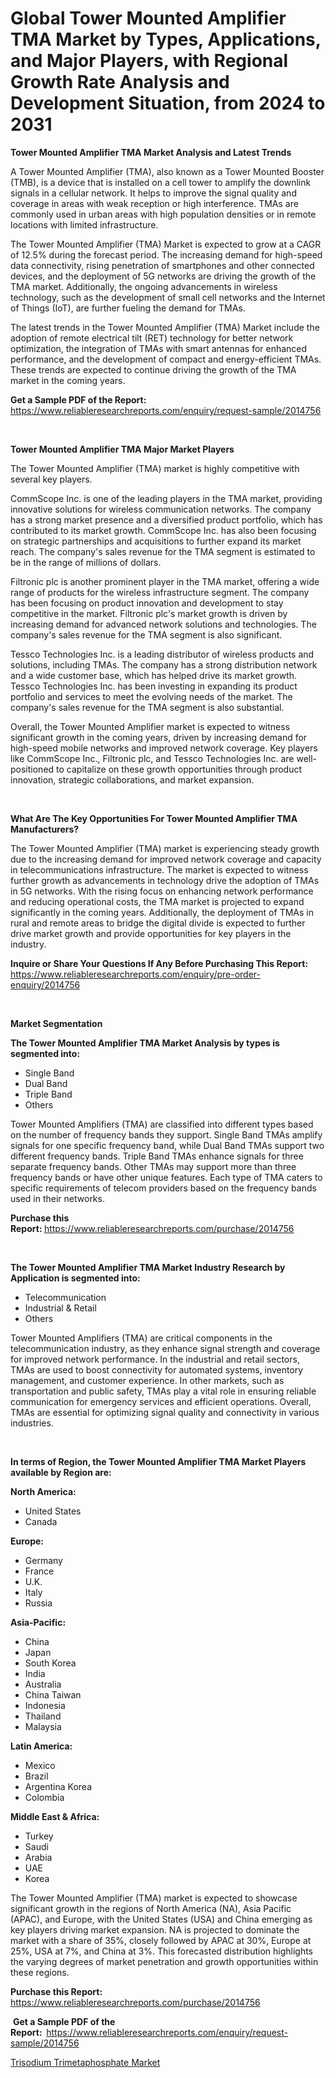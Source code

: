 <p><h1>Global Tower Mounted Amplifier TMA Market by Types, Applications, and Major Players, with Regional Growth Rate Analysis and Development Situation, from 2024 to 2031</h1></p><p><strong>Tower Mounted Amplifier TMA Market Analysis and Latest Trends</strong></p>
<p><p>A Tower Mounted Amplifier (TMA), also known as a Tower Mounted Booster (TMB), is a device that is installed on a cell tower to amplify the downlink signals in a cellular network. It helps to improve the signal quality and coverage in areas with weak reception or high interference. TMAs are commonly used in urban areas with high population densities or in remote locations with limited infrastructure.</p><p>The Tower Mounted Amplifier (TMA) Market is expected to grow at a CAGR of 12.5% during the forecast period. The increasing demand for high-speed data connectivity, rising penetration of smartphones and other connected devices, and the deployment of 5G networks are driving the growth of the TMA market. Additionally, the ongoing advancements in wireless technology, such as the development of small cell networks and the Internet of Things (IoT), are further fueling the demand for TMAs.</p><p>The latest trends in the Tower Mounted Amplifier (TMA) Market include the adoption of remote electrical tilt (RET) technology for better network optimization, the integration of TMAs with smart antennas for enhanced performance, and the development of compact and energy-efficient TMAs. These trends are expected to continue driving the growth of the TMA market in the coming years.</p></p>
<p><strong>Get a Sample PDF of the Report:&nbsp;</strong> <a href="https://www.reliableresearchreports.com/enquiry/request-sample/2014756">https://www.reliableresearchreports.com/enquiry/request-sample/2014756</a></p>
<p>&nbsp;</p>
<p><strong>Tower Mounted Amplifier TMA Major Market Players</strong></p>
<p><p>The Tower Mounted Amplifier (TMA) market is highly competitive with several key players. </p><p>CommScope Inc. is one of the leading players in the TMA market, providing innovative solutions for wireless communication networks. The company has a strong market presence and a diversified product portfolio, which has contributed to its market growth. CommScope Inc. has also been focusing on strategic partnerships and acquisitions to further expand its market reach. The company's sales revenue for the TMA segment is estimated to be in the range of millions of dollars.</p><p>Filtronic plc is another prominent player in the TMA market, offering a wide range of products for the wireless infrastructure segment. The company has been focusing on product innovation and development to stay competitive in the market. Filtronic plc's market growth is driven by increasing demand for advanced network solutions and technologies. The company's sales revenue for the TMA segment is also significant.</p><p>Tessco Technologies Inc. is a leading distributor of wireless products and solutions, including TMAs. The company has a strong distribution network and a wide customer base, which has helped drive its market growth. Tessco Technologies Inc. has been investing in expanding its product portfolio and services to meet the evolving needs of the market. The company's sales revenue for the TMA segment is also substantial.</p><p>Overall, the Tower Mounted Amplifier market is expected to witness significant growth in the coming years, driven by increasing demand for high-speed mobile networks and improved network coverage. Key players like CommScope Inc., Filtronic plc, and Tessco Technologies Inc. are well-positioned to capitalize on these growth opportunities through product innovation, strategic collaborations, and market expansion.</p></p>
<p>&nbsp;</p>
<p><strong>What Are The Key Opportunities For Tower Mounted Amplifier TMA Manufacturers?</strong></p>
<p><p>The Tower Mounted Amplifier (TMA) market is experiencing steady growth due to the increasing demand for improved network coverage and capacity in telecommunications infrastructure. The market is expected to witness further growth as advancements in technology drive the adoption of TMAs in 5G networks. With the rising focus on enhancing network performance and reducing operational costs, the TMA market is projected to expand significantly in the coming years. Additionally, the deployment of TMAs in rural and remote areas to bridge the digital divide is expected to further drive market growth and provide opportunities for key players in the industry.</p></p>
<p><strong>Inquire or Share Your Questions If Any Before Purchasing This Report:</strong> <a href="https://www.reliableresearchreports.com/enquiry/pre-order-enquiry/2014756">https://www.reliableresearchreports.com/enquiry/pre-order-enquiry/2014756</a></p>
<p>&nbsp;</p>
<p><strong>Market Segmentation</strong></p>
<p><strong>The Tower Mounted Amplifier TMA Market Analysis by types is segmented into:</strong></p>
<p><ul><li>Single Band</li><li>Dual Band</li><li>Triple Band</li><li>Others</li></ul></p>
<p><p>Tower Mounted Amplifiers (TMA) are classified into different types based on the number of frequency bands they support. Single Band TMAs amplify signals for one specific frequency band, while Dual Band TMAs support two different frequency bands. Triple Band TMAs enhance signals for three separate frequency bands. Other TMAs may support more than three frequency bands or have other unique features. Each type of TMA caters to specific requirements of telecom providers based on the frequency bands used in their networks.</p></p>
<p><strong>Purchase this Report:&nbsp;</strong><a href="https://www.reliableresearchreports.com/purchase/2014756">https://www.reliableresearchreports.com/purchase/2014756</a></p>
<p>&nbsp;</p>
<p><strong>The Tower Mounted Amplifier TMA Market Industry Research by Application is segmented into:</strong></p>
<p><ul><li>Telecommunication</li><li>Industrial & Retail</li><li>Others</li></ul></p>
<p><p>Tower Mounted Amplifiers (TMA) are critical components in the telecommunication industry, as they enhance signal strength and coverage for improved network performance. In the industrial and retail sectors, TMAs are used to boost connectivity for automated systems, inventory management, and customer experience. In other markets, such as transportation and public safety, TMAs play a vital role in ensuring reliable communication for emergency services and efficient operations. Overall, TMAs are essential for optimizing signal quality and connectivity in various industries.</p></p>
<p>&nbsp;</p>
<p><strong>In terms of Region, the Tower Mounted Amplifier TMA Market Players available by Region are:</strong></p>
<p>
    <p> <strong> North America: </strong>
        <ul>
            <li>United States</li>
            <li>Canada</li>
        </ul>
        </p> 
    <p> <strong> Europe: </strong>
        <ul>
            <li>Germany</li>
            <li>France</li>
            <li>U.K.</li>
            <li>Italy</li>
            <li>Russia</li>
        </ul>
        </p> 
    <p> <strong> Asia-Pacific: </strong>
        <ul>
            <li>China</li>
            <li>Japan</li>
            <li>South Korea</li>
            <li>India</li>
            <li>Australia</li>
            <li>China Taiwan</li>
            <li>Indonesia</li>
            <li>Thailand</li>
            <li>Malaysia</li>
        </ul>
        </p> 
    <p> <strong> Latin America: </strong>
        <ul>
            <li>Mexico</li>
            <li>Brazil</li>
            <li>Argentina Korea</li>
            <li>Colombia</li>
        </ul>
        </p> 
    <p> <strong> Middle East & Africa: </strong>
        <ul>
            <li>Turkey</li>
            <li>Saudi</li>
            <li>Arabia</li>
            <li>UAE</li>
            <li>Korea</li>
        </ul>
    </p>
    </p>
<p><p>The Tower Mounted Amplifier (TMA) market is expected to showcase significant growth in the regions of North America (NA), Asia Pacific (APAC), and Europe, with the United States (USA) and China emerging as key players driving market expansion. NA is projected to dominate the market with a share of 35%, closely followed by APAC at 30%, Europe at 25%, USA at 7%, and China at 3%. This forecasted distribution highlights the varying degrees of market penetration and growth opportunities within these regions.</p></p>
<p><strong>Purchase this Report: </strong><a href="https://www.reliableresearchreports.com/purchase/2014756">https://www.reliableresearchreports.com/purchase/2014756</a></p>
<p>&nbsp;<strong>Get a Sample PDF of the Report:&nbsp;&nbsp;</strong><a href="https://www.reliableresearchreports.com/enquiry/request-sample/2014756">https://www.reliableresearchreports.com/enquiry/request-sample/2014756</a></p>
<p><strong></strong></p>
<p><p><a href="https://silk-columnist-571.notion.site/Trisodium-Trimetaphosphate-Market-A-Comprehensive-Report-of-its-Market-Share-Growth-Trends-2024--07ff047efdd04a1daafcb01bb5386f7c">Trisodium Trimetaphosphate Market</a></p></p>